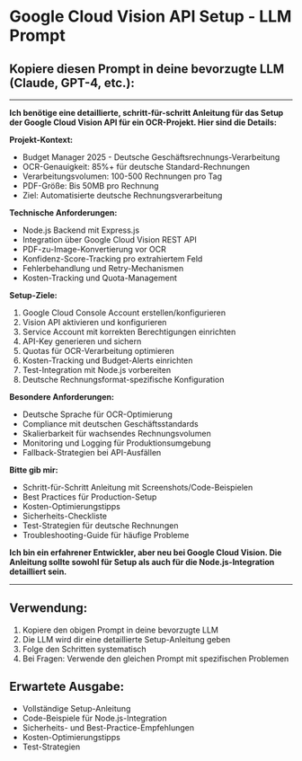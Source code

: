 # Google Cloud Vision API Setup - LLM Prompt

## Kopiere diesen Prompt in deine bevorzugte LLM (Claude, GPT-4, etc.):

---

**Ich benötige eine detaillierte, schritt-für-schritt Anleitung für das Setup der Google Cloud Vision API für ein OCR-Projekt. Hier sind die Details:**

**Projekt-Kontext:**
- Budget Manager 2025 - Deutsche Geschäftsrechnungs-Verarbeitung
- OCR-Genauigkeit: 85%+ für deutsche Standard-Rechnungen
- Verarbeitungsvolumen: 100-500 Rechnungen pro Tag
- PDF-Größe: Bis 50MB pro Rechnung
- Ziel: Automatisierte deutsche Rechnungsverarbeitung

**Technische Anforderungen:**
- Node.js Backend mit Express.js
- Integration über Google Cloud Vision REST API
- PDF-zu-Image-Konvertierung vor OCR
- Konfidenz-Score-Tracking pro extrahiertem Feld
- Fehlerbehandlung und Retry-Mechanismen
- Kosten-Tracking und Quota-Management

**Setup-Ziele:**
1. Google Cloud Console Account erstellen/konfigurieren
2. Vision API aktivieren und konfigurieren
3. Service Account mit korrekten Berechtigungen einrichten
4. API-Key generieren und sichern
5. Quotas für OCR-Verarbeitung optimieren
6. Kosten-Tracking und Budget-Alerts einrichten
7. Test-Integration mit Node.js vorbereiten
8. Deutsche Rechnungsformat-spezifische Konfiguration

**Besondere Anforderungen:**
- Deutsche Sprache für OCR-Optimierung
- Compliance mit deutschen Geschäftsstandards
- Skalierbarkeit für wachsendes Rechnungsvolumen
- Monitoring und Logging für Produktionsumgebung
- Fallback-Strategien bei API-Ausfällen

**Bitte gib mir:**
- Schritt-für-Schritt Anleitung mit Screenshots/Code-Beispielen
- Best Practices für Production-Setup
- Kosten-Optimierungstipps
- Sicherheits-Checkliste
- Test-Strategien für deutsche Rechnungen
- Troubleshooting-Guide für häufige Probleme

**Ich bin ein erfahrener Entwickler, aber neu bei Google Cloud Vision. Die Anleitung sollte sowohl für Setup als auch für die Node.js-Integration detailliert sein.**

---

## Verwendung:
1. Kopiere den obigen Prompt in deine bevorzugte LLM
2. Die LLM wird dir eine detaillierte Setup-Anleitung geben
3. Folge den Schritten systematisch
4. Bei Fragen: Verwende den gleichen Prompt mit spezifischen Problemen

## Erwartete Ausgabe:
- Vollständige Setup-Anleitung
- Code-Beispiele für Node.js-Integration
- Sicherheits- und Best-Practice-Empfehlungen
- Kosten-Optimierungstipps
- Test-Strategien